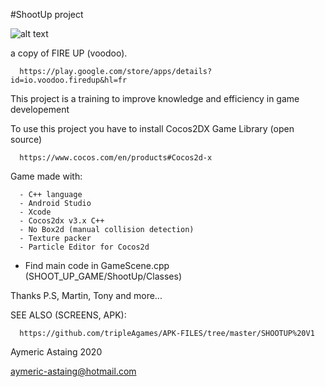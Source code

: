 #ShootUp project

![alt text](https://i.ytimg.com/vi/rsf6Rpfw0Vg/maxresdefault.jpg)

a copy of FIRE UP (voodoo).

      https://play.google.com/store/apps/details?id=io.voodoo.firedup&hl=fr
      
This project is a training to improve knowledge and efficiency in game developement

To use this project you have to install Cocos2DX Game Library (open source)
      
      https://www.cocos.com/en/products#Cocos2d-x

Game made with:

      - C++ language      
      - Android Studio
      - Xcode
      - Cocos2dx v3.x C++
      - No Box2d (manual collision detection)
      - Texture packer
      - Particle Editor for Cocos2d

- Find main code in GameScene.cpp (SHOOT_UP_GAME/ShootUp/Classes)

Thanks P.S, Martin, Tony and more...

SEE ALSO (SCREENS, APK):

      https://github.com/tripleAgames/APK-FILES/tree/master/SHOOTUP%20V1

Aymeric Astaing 2020

aymeric-astaing@hotmail.com
